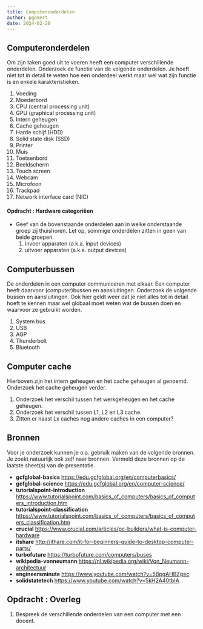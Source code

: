 ```yaml
---
title: Computeronderdelen
author: pgemert
date: 2024-02-28
---
```


## Computeronderdelen

Om zijn taken goed uit te voeren heeft een computer verschillende onderdelen.
Onderzoek de functie van de volgende onderdelen. 
Je hoeft niet tot in detail te weten hoe een onderdeel werkt maar wel wat zijn functie is en enkele karakteristieken.
1. Voeding
2. Moederbord
3. CPU (central processing unit)
4. GPU (graphical processing unit)
5. Intern geheugen
6. Cache geheugen
7. Harde schijf (HDD)
8. Solid state disk (SSD)
9. Printer
10. Muis
11. Toetsenbord
12. Beeldscherm
13. Touch screen
14. Webcam
15. Microfoon
16. Trackpad
17. Network interface card (NIC)


#### Opdracht : Hardware categoriëen

* Geef van de bovenstaande onderdelen aan in welke onderstaande groep zij thuishoren. 
  Let op, sommige onderdelen zitten in geen van beide groepen.
  1. invoer apparaten (a.k.a. input devices)
  2. uitvoer apparaten (a.k.a. output devices)

## Computerbussen

De onderdelen in een computer communiceren met elkaar. 
Een computer heeft daarvoor (computer)bussen en aansluitingen. 
Onderzoek de volgende bussen en aansluitingen. 
Ook hier geldt weer dat je niet alles tot in detail hoeft te kennen maar wel globaal moet weten wat de bussen doen en waarvoor ze gebruikt worden. 
1. System bus
2. USB
3. AGP
4. Thunderbolt
5. Bluetooth


## Computer cache

Hierboven zijn het intern geheugen en het cache geheugen al genoemd.
Onderzoek het cache geheugen verder. 
  1. Onderzoek het verschil tussen het werkgeheugen en het cache geheugen.
  2. Onderzoek het verschil tussen L1, L2 en L3 cache.
  3. Zitten er naast Lx caches nog andere caches in een computer?

## Bronnen

Voor je onderzoek kunnen je o.a. gebruik maken van de volgende bronnen. Je
zoekt natuurlijk ook zelf naar bronnen. Vermeld deze bronnen op de laatste sheet(s)
van de presentatie.
- **gcfglobal-basics**
<https://edu.gcfglobal.org/en/computerbasics/>
- **gcfglobal-science**
<https://edu.gcfglobal.org/en/computer-science/>
- **tutorialspoint-introduction**
<https://www.tutorialspoint.com/basics_of_computers/basics_of_computers_introduction.htm>
- **tutorialspoint-classification**
<https://www.tutorialspoint.com/basics_of_computers/basics_of_computers_classification.htm>
- **crucial**
<https://www.crucial.com/articles/pc-builders/what-is-computer-hardware>
- **itshare**
<http://ithare.com/it-for-beginners-guide-to-desktop-computer-parts/>
- **turbofuture**
<https://turbofuture.com/computers/buses>
- **wikipedia-vonneumann**
<https://nl.wikipedia.org/wiki/Von_Neumann-architectuur>
- **engineersminute**
<https://www.youtube.com/watch?v=5BpgAHBZgec>
- **solidstatetech**
<https://www.youtube.com/watch?v=5kH2A40tbIA>



## Opdracht : Overleg

1. Bespreek de verschillende onderdelen van een computer met een docent.
